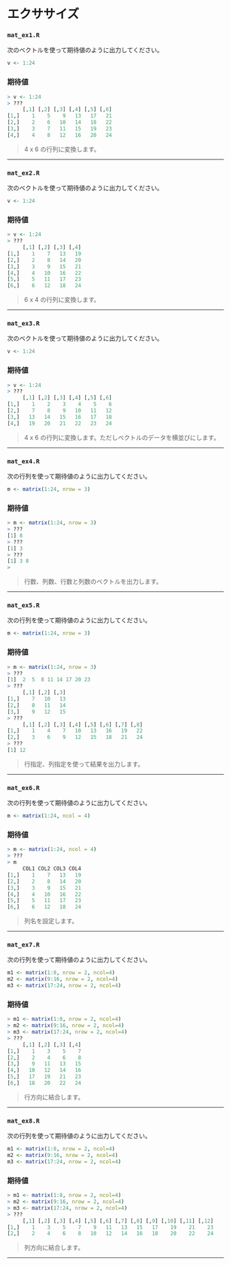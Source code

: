 # エクササイズ

### `mat_ex1.R`

次のベクトルを使って期待値のように出力してください。

```r
v <- 1:24
```

### 期待値

```r
> v <- 1:24
> ???
     [,1] [,2] [,3] [,4] [,5] [,6]
[1,]    1    5    9   13   17   21
[2,]    2    6   10   14   18   22
[3,]    3    7   11   15   19   23
[4,]    4    8   12   16   20   24
```

> 4 x 6 の行列に変換します。

---

### `mat_ex2.R`

次のベクトルを使って期待値のように出力してください。

```r
v <- 1:24
```

### 期待値

```r
> v <- 1:24
> ???
     [,1] [,2] [,3] [,4]
[1,]    1    7   13   19
[2,]    2    8   14   20
[3,]    3    9   15   21
[4,]    4   10   16   22
[5,]    5   11   17   23
[6,]    6   12   18   24
```

> 6 x 4 の行列に変換します。

---


### `mat_ex3.R`

次のベクトルを使って期待値のように出力してください。

```r
v <- 1:24
```

### 期待値

```r
> v <- 1:24
> ???
     [,1] [,2] [,3] [,4] [,5] [,6]
[1,]    1    2    3    4    5    6
[2,]    7    8    9   10   11   12
[3,]   13   14   15   16   17   18
[4,]   19   20   21   22   23   24
```

> 4 x 6 の行列に変換します。ただしベクトルのデータを横並びにします。

---


### `mat_ex4.R`

次の行列を使って期待値のように出力してください。

```r
m <- matrix(1:24, nrow = 3)
```

### 期待値

```r
> m <- matrix(1:24, nrow = 3)
> ???
[1] 8
> ???
[1] 3
> ???
[1] 3 8
>
```

> 行数、列数、行数と列数のベクトルを出力します。

---


### `mat_ex5.R`

次の行列を使って期待値のように出力してください。

```r
m <- matrix(1:24, nrow = 3)
```

### 期待値

```r
> m <- matrix(1:24, nrow = 3)
> ???
[1]  2  5  8 11 14 17 20 23
> ???
     [,1] [,2] [,3]
[1,]    7   10   13
[2,]    8   11   14
[3,]    9   12   15
> ???
     [,1] [,2] [,3] [,4] [,5] [,6] [,7] [,8]
[1,]    1    4    7   10   13   16   19   22
[2,]    3    6    9   12   15   18   21   24
> ???
[1] 12
```

> 行指定、列指定を使って結果を出力します。

---

### `mat_ex6.R`

次の行列を使って期待値のように出力してください。

```r
m <- matrix(1:24, ncol = 4)
```

### 期待値

```r
> m <- matrix(1:24, ncol = 4)
> ???
> m
     COL1 COL2 COL3 COL4
[1,]    1    7   13   19
[2,]    2    8   14   20
[3,]    3    9   15   21
[4,]    4   10   16   22
[5,]    5   11   17   23
[6,]    6   12   18   24
```

> 列名を設定します。

---

### `mat_ex7.R`

次の行列を使って期待値のように出力してください。

```r
m1 <- matrix(1:8, nrow = 2, ncol=4)
m2 <- matrix(9:16, nrow = 2, ncol=4)
m3 <- matrix(17:24, nrow = 2, ncol=4)
```

### 期待値

```r
> m1 <- matrix(1:8, nrow = 2, ncol=4)
> m2 <- matrix(9:16, nrow = 2, ncol=4)
> m3 <- matrix(17:24, nrow = 2, ncol=4)
> ???
     [,1] [,2] [,3] [,4]
[1,]    1    3    5    7
[2,]    2    4    6    8
[3,]    9   11   13   15
[4,]   10   12   14   16
[5,]   17   19   21   23
[6,]   18   20   22   24
```

> 行方向に結合します。

---

### `mat_ex8.R`

次の行列を使って期待値のように出力してください。

```r
m1 <- matrix(1:8, nrow = 2, ncol=4)
m2 <- matrix(9:16, nrow = 2, ncol=4)
m3 <- matrix(17:24, nrow = 2, ncol=4)
```

### 期待値

```r
> m1 <- matrix(1:8, nrow = 2, ncol=4)
> m2 <- matrix(9:16, nrow = 2, ncol=4)
> m3 <- matrix(17:24, nrow = 2, ncol=4)
> ???
     [,1] [,2] [,3] [,4] [,5] [,6] [,7] [,8] [,9] [,10] [,11] [,12]
[1,]    1    3    5    7    9   11   13   15   17    19    21    23
[2,]    2    4    6    8   10   12   14   16   18    20    22    24
```

> 列方向に結合します。

---

